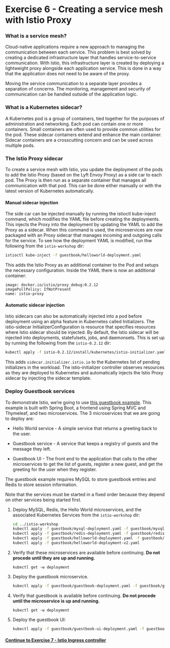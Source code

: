 # Exercise 6 - Creating a service mesh with Istio Proxy

### What is a service mesh?

Cloud-native applications require a new approach to managing the communication between each service. This problem is best solved by creating a dedicated infrastructure layer that handles service-to-service communication. With Istio, this infrastructure layer is created by deploying a lightweight proxy alongside each application service. This is done in a way that the application does not need to be aware of the proxy.

Moving the service communication to a separate layer provides a separation of concerns. The monitoring, management and security of communication can be handled outside of the application logic.

### What is a Kubernetes sidecar?

A Kubernetes pod is a group of containers, tied together for the purposes of administration and networking. Each pod can contain one or more containers.  Small containers are often used to provide common utilities for the pod. These sidecar containers extend and enhance the main container. Sidecar containers are a crosscutting concern and can be used across multiple pods.

### The Istio Proxy sidecar

To create a service mesh with Istio, you update the deployment of the pods to add the Istio Proxy (based on the Lyft Envoy Proxy) as a side car to each pod. The Proxy is then run as a separate container that manages all communication with that pod. This can be done either manually or with the latest version of Kubernetes automatically.

#### Manual sidecar injection

The side car can be injected manually by running the istioctl kube-inject command, which modifies the YAML file before creating the deployments. This injects the Proxy into the deployment by updating the YAML to add the Proxy as a sidecar. When this command is used, the microservices are now packaged with an Proxy sidecar that manages incoming and outgoing calls for the service. To see how the deployment YAML is modified, run thw following from the `istio-workshop` dir:

```sh
istioctl kube-inject -f guestbook/helloworld-deployment.yaml
```

This adds the Istio Proxy as an additional container to the Pod and setups the necessary configuration. Inside the YAML there is now an additional container:

```
image: docker.io/istio/proxy_debug:0.2.12
imagePullPolicy: IfNotPresent
name: istio-proxy
```

#### Automatic sidecar injection



Istio sidecars can also be automatically injected into a pod before deployment using an alpha feature in Kubernetes called Initializers. The istio-sidecar InitializerConfiguration is resource that specifies resources where Istio sidecar should be injected. By default, the Istio sidecar will be injected into deployments, statefulsets, jobs, and daemonsets. This is set up by running the following from the `istio-0.2.12` dir:

```sh
kubectl apply -f istio-0.2.12/install/kubernetes/istio-initializer.yaml
```

This adds `sidecar.initializer.istio.io` to the Kubernetes list of pending initializers in the workload. The istio-initializer controller observes resources as they are deployed to Kubernetes and automatically injects the Istio Proxy sidecar by injecting the sidecar template.

### Deploy Guestbook services

To demonstrate Istio, we’re going to use [this guestbook example](https://github.com/retroryan/spring-boot-docker). This example is built with Spring Boot, a frontend using Spring MVC and Thymeleaf, and two microservices. The 3 microservices that we are going to deploy are:

* Hello World service - A simple service that returns a greeting back to the user.

* Guestbook service - A service that keeps a registry of guests and the message they left.

* Guestbook UI - The front end to the application that calls to the other microservices to get the list of guests, register a new guest, and get the greeting for the user when they register.

The guestbook example requires MySQL to store guestbook entries and Redis to store session information.

Note that the services must be started in a fixed order because they depend on other services being started first.

1. Deploy MySQL, Redis, the Hello World microservices, and the associated Kubernetes Services from the `istio-workshop` dir:

    ```sh
    cd ../istio-workshop
    kubectl apply -f guestbook/mysql-deployment.yaml -f guestbook/mysql-service.yaml
    kubectl apply -f guestbook/redis-deployment.yaml -f guestbook/redis-service.yaml
    kubectl apply -f guestbook/helloworld-deployment.yaml -f guestbook/helloworld-service.yaml
    kubectl apply -f guestbook/helloworld-deployment-v2.yaml
    ```

2. Verify that these microservices are available before continuing. **Do not procede until they are up and running.**

    ```
    kubectl get -w deployment
    ```

3. Deploy the guestbook microservice.

    ```sh
    kubectl apply -f guestbook/guestbook-deployment.yaml -f guestbook/guestbook-service.yaml
    ```

4. Verify that guestbook is available before continuing. **Do not procede until the microservice is up and running.**

    ```
    kubectl get -w deployment
    ```

5. Deploy the guestbook UI:

    ```sh
    kubectl apply -f guestbook/guestbook-ui-deployment.yaml -f guestbook/guestbook-ui-service.yaml
    ```

#### [Continue to Exercise 7 - Istio Ingress controller](../exercise-7/README.md)
